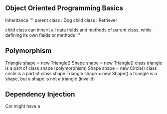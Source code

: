 Object Oriented Programming Basics
---

Inheritance
'''
parent class : Dog 
child class : Retriever 

child class can inherit all data fields and methods of parent class, while defining its own fields or methods 
'''

Polymorphism
---

Triangle shape = new Triangle() 
Shape shape = new Triangle()           class triangle is a part of class shape (polymorphism)
Shape shape = new Circle()             class circle is a part of class shape 
Triangle shape = new Shape()           a triangle is a shape, but a shape is not a triangle (invalid)


Dependency Injection
---
Car might have a 
